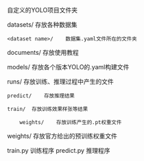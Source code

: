 
自定义的YOLO项目文件夹

datasets/    存放各种数据集

    <dataset name>/    数据集.yaml文件所在的文件夹


documents/    存放使用教程


models/    存放各个版本YOLO的.yaml构建文件


runs/    存放训练、推理过程中产生的文件

    predict/    存放推理结果

    train/  存放训练效果样张等结果

        weights/    存放训练产生的.pt权重文件


weights/    存放官方给出的预训练权重文件


train.py    训练程序
predict.py  推理程序